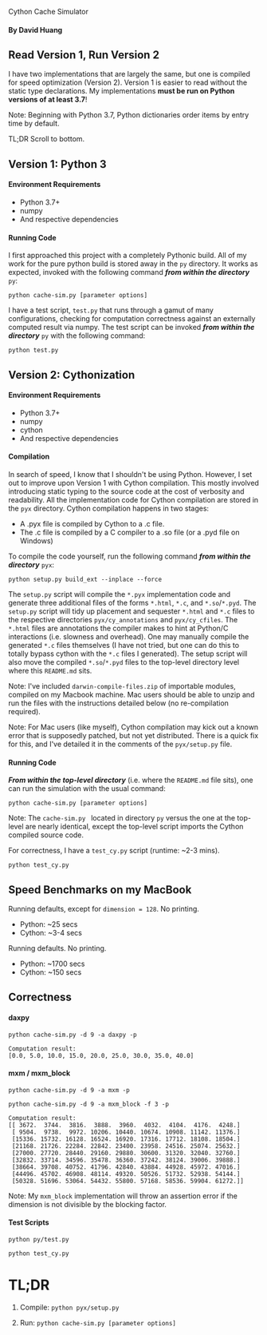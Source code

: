 Cython Cache Simulator
#### By David Huang


## Read Version 1, Run Version 2
I have two implementations that are largely the same, but one
is compiled for speed optimization (Version 2). Version 1 is easier
to read without the static type declarations. My implementations
**must be run on Python versions of at least 3.7**!

Note: Beginning with Python 3.7, Python dictionaries order items by entry time
by default.

TL;DR Scroll to bottom.


## Version 1: Python 3
#### Environment Requirements
- Python 3.7+
- numpy
- And respective dependencies

#### Running Code
I first approached this project with a completely Pythonic build.
 All of my work for the pure python build is stored away in the
`py` directory. It works as expected, invoked with the following
command ***from within the directory*** `py`:

`python cache-sim.py [parameter options]`

I have a test script, `test.py` that runs through a gamut
of many configurations, checking for computation correctness against
an externally computed result via numpy. The test script can be
invoked ***from within the directory*** `py` with the following
command: 

`python test.py`


## Version 2: Cythonization
#### Environment Requirements
- Python 3.7+
- numpy
- cython  
- And respective dependencies

#### Compilation
In search of speed, I know that I shouldn't be using Python.
However, I set out to improve upon Version 1 with Cython compilation.
This mostly involved introducing static typing to the source code
at the cost of verbosity and readability. All the implementation
code for Cython compilation are stored in the `pyx` directory.
Cython compilation happens in two stages:
- A .pyx file is compiled by Cython to a .c file.
- The .c file is compiled by a C compiler to a .so file (or a .pyd
  file on Windows)

To compile the code yourself, run the following command
***from within the directory*** `pyx`:

`python setup.py build_ext --inplace --force`

The `setup.py` script will compile the `*.pyx` implementation code
and generate three additional files of the forms `*.html`, `*.c`, and
`*.so`/`*.pyd`. The `setup.py` script will tidy up placement and
sequester `*.html` and `*.c` files to the respective directories
`pyx/cy_annotations` and `pyx/cy_cfiles`. The `*.html` files are
annotations the compiler makes to hint at Python/C interactions
(i.e. slowness and overhead). One may manually compile the generated
`*.c` files themselves (I have not tried, but one can do this to
totally bypass cython with the `*.c` files I generated). The setup
script will also move the compiled `*.so`/`*.pyd` files to the
top-level directory level where this `README.md` sits.

Note: I've included `darwin-compile-files.zip` of importable modules,
compiled on my Macbook machine. Mac users should be able to unzip
and run the files with the instructions detailed below (no
re-compilation required).

Note: For Mac users (like myself), Cython compilation may kick out
a known error that is supposedly patched, but not yet distributed.
There is a quick fix for this, and I've detailed it in the comments
of the `pyx/setup.py` file.


#### Running Code
***From within the top-level directory*** (i.e. where the `README.md`
file sits), one can run the simulation with the usual command:

`python cache-sim.py [parameter options]`

Note: The `cache-sim.py ` located in directory `py` versus the one at
the top-level are nearly identical, except the top-level script
imports the Cython compiled source code.

For correctness, I have a `test_cy.py` script (runtime: ~2-3 mins).

`python test_cy.py`

## Speed Benchmarks on my MacBook
Running defaults, except for `dimension = 128`. No printing.
- Python: ~25 secs
- Cython: ~3-4 secs

Running defaults. No printing.
- Python: ~1700 secs
- Cython: ~150 secs


## Correctness
#### daxpy

`python cache-sim.py -d 9 -a daxpy -p`

```
Computation result:
[0.0, 5.0, 10.0, 15.0, 20.0, 25.0, 30.0, 35.0, 40.0]
```


#### mxm / mxm_block

`python cache-sim.py -d 9 -a mxm -p`

`python cache-sim.py -d 9 -a mxm_block -f 3 -p`

```
Computation result:
[[ 3672.  3744.  3816.  3888.  3960.  4032.  4104.  4176.  4248.]
 [ 9504.  9738.  9972. 10206. 10440. 10674. 10908. 11142. 11376.]
 [15336. 15732. 16128. 16524. 16920. 17316. 17712. 18108. 18504.]
 [21168. 21726. 22284. 22842. 23400. 23958. 24516. 25074. 25632.]
 [27000. 27720. 28440. 29160. 29880. 30600. 31320. 32040. 32760.]
 [32832. 33714. 34596. 35478. 36360. 37242. 38124. 39006. 39888.]
 [38664. 39708. 40752. 41796. 42840. 43884. 44928. 45972. 47016.]
 [44496. 45702. 46908. 48114. 49320. 50526. 51732. 52938. 54144.]
 [50328. 51696. 53064. 54432. 55800. 57168. 58536. 59904. 61272.]]

```

Note: My `mxm_block` implementation will throw an assertion error
if the dimension is not divisible by the blocking factor.

#### Test Scripts
`python py/test.py`

`python test_cy.py`


# TL;DR
1. Compile: `python pyx/setup.py`

2. Run: `python cache-sim.py [parameter options]`